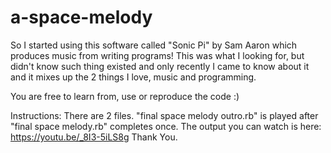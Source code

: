 # a-space-melody

So I started using this software called "Sonic Pi" by Sam Aaron
which produces music from writing programs!
This was what I looking for, but didn't know such thing existed
and only recently I came to know about it and it mixes up the 2
things I love, music and programming.

You are free to learn from, use or reproduce the code :)

Instructions:
There are 2 files.
"final space melody outro.rb" is played after "final space melody.rb" completes once.
The output you can watch is here:
https://youtu.be/_8I3-5iLS8g
Thank You.
